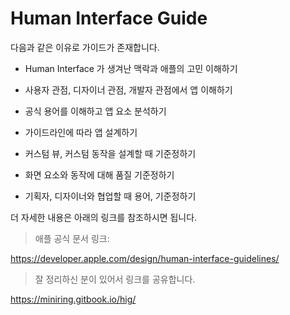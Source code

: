 # Human Interface Guide

다음과 같은 이유로 가이드가 존재합니다.

- Human Interface 가 생겨난 맥락과 애플의 고민 이해하기

- 사용자 관점, 디자이너 관점, 개발자 관점에서 앱 이해하기

- 공식 용어를 이해하고 앱 요소 분석하기

- 가이드라인에 따라 앱 설계하기

- 커스텀 뷰, 커스텀 동작을 설계할 때 기준정하기

- 화면 요소와 동작에 대해 품질 기준정하기

- 기획자, 디자이너와 협업할 때 용어, 기준정하기

더 자세한 내용은 아래의 링크를 참조하시면 됩니다.

> 애플 공식 문서 링크:

https://developer.apple.com/design/human-interface-guidelines/

> 잘 정리하신 분이 있어서 링크를 공유합니다.

https://miniring.gitbook.io/hig/
